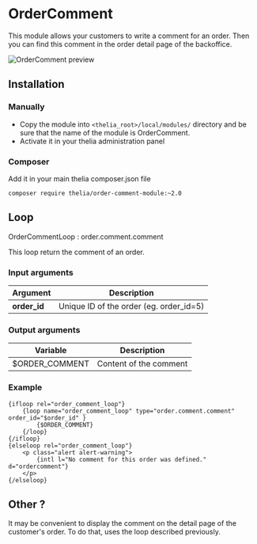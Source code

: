 # OrderComment

This module allows your customers to write a comment for an order. Then you can find this comment in the order detail page of the backoffice.

![OrderComment preview](preview.png)

## Installation

### Manually

* Copy the module into ```<thelia_root>/local/modules/``` directory and be sure that the name of the module is OrderComment.
* Activate it in your thelia administration panel

### Composer

Add it in your main thelia composer.json file

```
composer require thelia/order-comment-module:~2.0
```

## Loop

OrderCommentLoop : order.comment.comment

This loop return the comment of an order.

### Input arguments

|Argument |Description |
|---      |--- |
|**order_id** | Unique ID of the order (eg. order_id=5) |

### Output arguments

|Variable   |Description |
|---        |--- |
|$ORDER_COMMENT    | Content of the comment |

### Example

```
{ifloop rel="order_comment_loop"}
    {loop name="order_comment_loop" type="order.comment.comment" order_id="$order_id" }
        {$ORDER_COMMENT}
    {/loop}
{/ifloop}
{elseloop rel="order_comment_loop"}
    <p class="alert alert-warning">
        {intl l="No comment for this order was defined." d="ordercomment"}
    </p>
{/elseloop}
```

## Other ?

It may be convenient to display the comment on the detail page of the customer's order.
To do that, uses the loop described previously.

